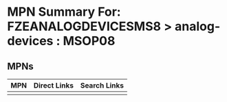 



# MPN Summary For: FZEANALOGDEVICESMS8 > analog-devices : MSOP08

## MPNs
  

|MPN|Direct Links|Search Links|
| :--- | :--- | :--- |
||||
